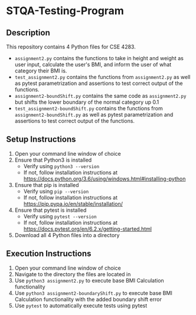 # STQA-Testing-Program

## Description  
This repository contains 4 Python files for CSE 4283.  
* `assignment2.py` contains the functions to take in height and weight as user input, calculate the user's BMI, and inform the user of what category their BMI is.  
* `test_assignment2.py` contains the functions from `assignment2.py` as well as pytest parametrization and assertions to test correct output of the functions.
* `assignment2-boundShift.py` contains the same code as `assignment2.py` but shifts the lower boundary of the normal category up 0.1
* `test_assignment2-boundShift.py` contains the functions from `assignment2-boundShift.py` as well as pytest parametrization and assertions to test correct output of the functions.

## Setup Instructions  
1. Open your command line window of choice  
2. Ensure that Python3 is installed  
    - Verify using `python3 --version`  
    - If not, follow installation instructions at https://docs.python.org/3.6/using/windows.html#installing-python  
3. Ensure that pip is installed  
    - Verify using `pip --version`  
    - If not, follow installation instructions at https://pip.pypa.io/en/stable/installation/  
4. Ensure that pytest is installed  
    - Verify using `pytest --version`  
    - If not, follow installation instructions at https://docs.pytest.org/en/6.2.x/getting-started.html  
5. Download all 4 Python files into a directory

## Execution Instructions
1. Open your command line window of choice
2. Navigate to the directory the files are located in
3. Use `python3 assignment2.py` to execute base BMI Calculation functionality
4. Use `python3 assignment2-boundaryShift.py` to execute base BMI Calculation functionality with the added boundary shift error 
5. Use `pytest` to automatically execute tests using pytest
